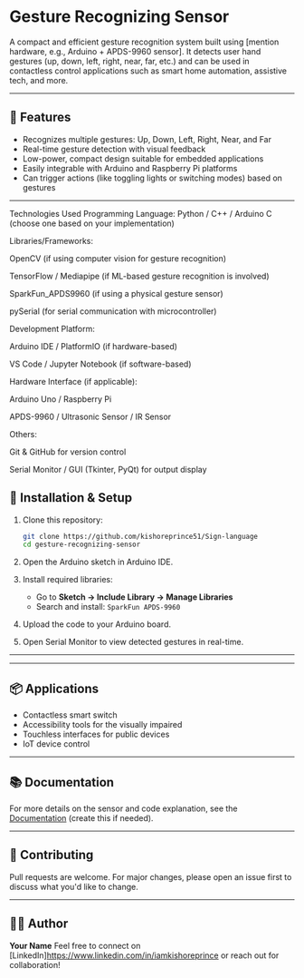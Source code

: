 

# Gesture Recognizing Sensor

A compact and efficient gesture recognition system built using \[mention hardware, e.g., Arduino + APDS-9960 sensor]. It detects user hand gestures (up, down, left, right, near, far, etc.) and can be used in contactless control applications such as smart home automation, assistive tech, and more.

---

## 🚀 Features

* Recognizes multiple gestures: Up, Down, Left, Right, Near, and Far
* Real-time gesture detection with visual feedback
* Low-power, compact design suitable for embedded applications
* Easily integrable with Arduino and Raspberry Pi platforms
* Can trigger actions (like toggling lights or switching modes) based on gestures

---

Technologies Used
Programming Language: Python / C++ / Arduino C (choose one based on your implementation)

Libraries/Frameworks:

OpenCV (if using computer vision for gesture recognition)

TensorFlow / Mediapipe (if ML-based gesture recognition is involved)

SparkFun_APDS9960 (if using a physical gesture sensor)

pySerial (for serial communication with microcontroller)

Development Platform:

Arduino IDE / PlatformIO (if hardware-based)

VS Code / Jupyter Notebook (if software-based)

Hardware Interface (if applicable):

Arduino Uno / Raspberry Pi

APDS-9960 / Ultrasonic Sensor / IR Sensor

Others:

Git & GitHub for version control

Serial Monitor / GUI (Tkinter, PyQt) for output display

## 🔧 Installation & Setup

1. Clone this repository:

   ```bash
   git clone https://github.com/kishoreprince51/Sign-language
   cd gesture-recognizing-sensor
   ```

2. Open the Arduino sketch in Arduino IDE.

3. Install required libraries:

   * Go to **Sketch → Include Library → Manage Libraries**
   * Search and install: `SparkFun APDS-9960`

4. Upload the code to your Arduino board.

5. Open Serial Monitor to view detected gestures in real-time.

---


---

## 📦 Applications

* Contactless smart switch
* Accessibility tools for the visually impaired
* Touchless interfaces for public devices
* IoT device control

---

## 📚 Documentation

For more details on the sensor and code explanation, see the [Documentation](docs/documentation.md) (create this if needed).

---

## 🤝 Contributing

Pull requests are welcome. For major changes, please open an issue first to discuss what you'd like to change.

---



## 🙋‍♂️ Author

**Your Name**
Feel free to connect on [LinkedIn]https://www.linkedin.com/in/iamkishoreprince or reach out for collaboration!


